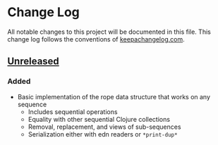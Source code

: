# Change Log
All notable changes to this project will be documented in this file. This change log follows the conventions of [keepachangelog.com](http://keepachangelog.com/).

## [Unreleased]
### Added
- Basic implementation of the rope data structure that works on any sequence
  - Includes sequential operations
  - Equality with other sequential Clojure collections
  - Removal, replacement, and views of sub-sequences
  - Serialization either with edn readers or `*print-dup*`

[Unreleased]: https://github.com/IGJoshua/ropes/compare/e6c812baa5ce5ae67e05a3e811b6f07198bfa2c5...HEAD
